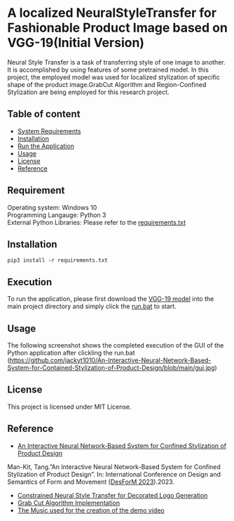A localized NeuralStyleTransfer for Fashionable Product Image based on VGG-19(Initial Version)
======================

Neural Style Transfer is a task of transferring style
of one image to another. It is accomplished by using features of some pretrained model.
In this project, the employed model was used for localized stylization of specific shape
of the product image.GrabCut Algorithm and Region-Confined Stylization are being employed
for this research project.

## Table of content

- [System Requirements](#Requirement)
- [Installation](#Installation)
- [Run the Application](#Execution)
- [Usage](#Usage)
- [License](#license)
- [Reference](#Reference)

## Requirement
Operating system: Windows 10 <br />
Programming Langauge: Python 3 <br />
External Python Libraries: Please refer to the [requirements.txt](https://github.com/jackyt1010/An-Interactive-Neural-Network-Based-System-for-Confined-Stylization-of-Product-Design/blob/main/requirements.txt)

## Installation

```pip3 install -r requirements.txt```

## Execution
To run the application, please first download the [VGG-19 model](https://mega.nz/file/QDElFIZY#Gk99DLTosoDI-gvB8Fg6YvaBNDhVMyLptVJfeV_tDrY) into the main project directory and simply click the [run.bat](https://github.com/jackyt1010/An-Interactive-Neural-Network-Based-System-for-Contained-Stylization-of-Product-Design/blob/main/run.bat) to start.

## Usage
The following screenshot shows the completed execution of the GUI of the Python application after clickling the run.bat
(https://github.com/jackyt1010/An-Interactive-Neural-Network-Based-System-for-Contained-Stylization-of-Product-Design/blob/main/gui.jpg)

## License

This project is licensed under MIT License.

## Reference
* [An Interactive Neural Network-Based System for Confined Stylization of Product Design](https://github.com/jackyt1010/An-Interactive-Neural-Network-Based-System-for-Contained-Stylization-of-Product-Design/edit/main/README.md)

 Man-Kit, Tang.”An Interactive Neural Network-Based System for Confined Stylization of Product Design”. In: International Conference on Design and Semantics of Form and Movement [(DesForM 2023](https://www.desform2023.org/)).2023.
* [Constrained Neural Style Transfer for Decorated Logo Generation](https://github.com/gttugsuu/Constrained-Neural-Style-Transfer-for-Decorated-Logo-Generation)
* [Grab Cut Algorithm Implementation](https://github.com/louisfb01/iterative-grabcut)
* [The Music used for the creation of the demo video](https://imperss.bandcamp.com/track/reflection)
